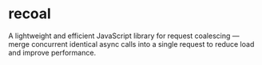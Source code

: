 # recoal
A lightweight and efficient JavaScript library for request coalescing — merge concurrent identical async calls into a single request to reduce load and improve performance.
